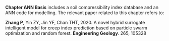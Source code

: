 **Chapter ANN Basis** includes a soil compressibility index database and an ANN code for modelling. The relevant paper related to this chapter refers to:

**Zhang P**, Yin ZY, Jin YF, Chan THT, 2020. A novel hybrid surrogate intelligent model for creep index prediction based on particle swarm optimization and random forest. **Engineering Geology**. 265, 105328 
